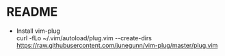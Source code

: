 # README

* Install vim-plug  
curl -fLo ~/.vim/autoload/plug.vim --create-dirs \
    https://raw.githubusercontent.com/junegunn/vim-plug/master/plug.vim
